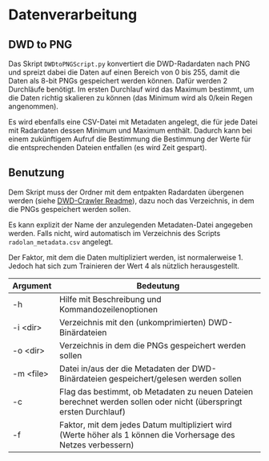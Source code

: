 # Datenverarbeitung

## DWD to PNG
Das Skript ```DWDtoPNGScript.py``` konvertiert die DWD-Radardaten nach PNG und spreizt dabei die Daten auf einen Bereich von 0 bis 255, damit die Daten als 8-bit PNGs gespeichert werden können. Dafür werden 2 Durchläufe benötigt. Im ersten Durchlauf wird das Maximum bestimmt, um die Daten richtig skalieren zu können (das Minimum wird als 0/kein Regen angenommen).

Es wird ebenfalls eine CSV-Datei mit Metadaten angelegt, die für jede Datei mit Radardaten dessen Minimum und Maximum enthält. Dadurch kann bei einem zukünftigem Aufruf die Bestimmung die Bestimmung der Werte für die entsprechenden Dateien entfallen (es wird Zeit gespart). 

## Benutzung
Dem Skript muss der Ordner mit dem entpakten Radardaten übergenen werden (siehe [DWD-Crawler Readme](https://github.com/thgnaedi/DeepRain/blob/master/DWD_Crawler/README.md)), dazu noch das Verzeichnis, in dem die PNGs gespeichert werden sollen.

Es kann explizit der Name der anzulegenden Metadaten-Datei angegeben werden. Falls nicht, wird automatisch im Verzeichnis des Scripts ```radolan_metadata.csv``` angelegt.

Der Faktor, mit dem die Daten multipliziert werden, ist normalerweise 1. Jedoch hat sich zum Trainieren der Wert 4 als nützlich herausgestellt.

Argument    | Bedeutung
------------|--------
-h          | Hilfe mit Beschreibung und Kommandozeilenoptionen         | Only unpacks already downloaded files (use with -z, do not use with -d)
-i \<dir\>  | Verzeichnis mit den (unkomprimierten) DWD-Binärdateien
-o \<dir\>  | Verzeichnis in dem die PNGs gespeichert werden sollen
-m \<file\> | Datei in/aus der die Metadaten der DWD-Binärdateien gespeichert/gelesen werden sollen
-c          | Flag das bestimmt, ob Metadaten zu neuen Dateien berechnet werden sollen oder nicht (überspringt ersten Durchlauf)
-f <number> | Faktor, mit dem jedes Datum multipliziert wird (Werte höher als 1 können die Vorhersage des Netzes verbessern)
